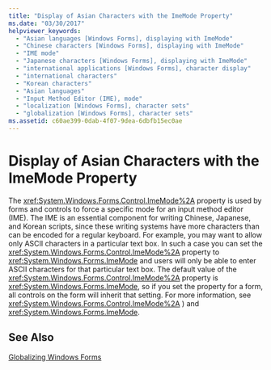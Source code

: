 ```yaml
---
title: "Display of Asian Characters with the ImeMode Property"
ms.date: "03/30/2017"
helpviewer_keywords: 
  - "Asian languages [Windows Forms], displaying with ImeMode"
  - "Chinese characters [Windows Forms], displaying with ImeMode"
  - "IME mode"
  - "Japanese characters [Windows Forms], displaying with ImeMode"
  - "international applications [Windows Forms], character display"
  - "international characters"
  - "Korean characters"
  - "Asian languages"
  - "Input Method Editor (IME), mode"
  - "localization [Windows Forms], character sets"
  - "globalization [Windows Forms], character sets"
ms.assetid: c60ae399-0dab-4f07-9dea-6dbfb15ec0ae
---
```

# Display of Asian Characters with the ImeMode Property
The <xref:System.Windows.Forms.Control.ImeMode%2A> property is used by forms and controls to force a specific mode for an input method editor (IME). The IME is an essential component for writing Chinese, Japanese, and Korean scripts, since these writing systems have more characters than can be encoded for a regular keyboard. For example, you may want to allow only ASCII characters in a particular text box. In such a case you can set the <xref:System.Windows.Forms.Control.ImeMode%2A> property to <xref:System.Windows.Forms.ImeMode> and users will only be able to enter ASCII characters for that particular text box. The default value of the <xref:System.Windows.Forms.Control.ImeMode%2A> property is <xref:System.Windows.Forms.ImeMode>, so if you set the property for a form, all controls on the form will inherit that setting. For more information, see <xref:System.Windows.Forms.Control.ImeMode%2A>
) and <xref:System.Windows.Forms.ImeMode>.  
  
## See Also  
 [Globalizing Windows Forms](../../../../docs/framework/winforms/advanced/globalizing-windows-forms.md)
